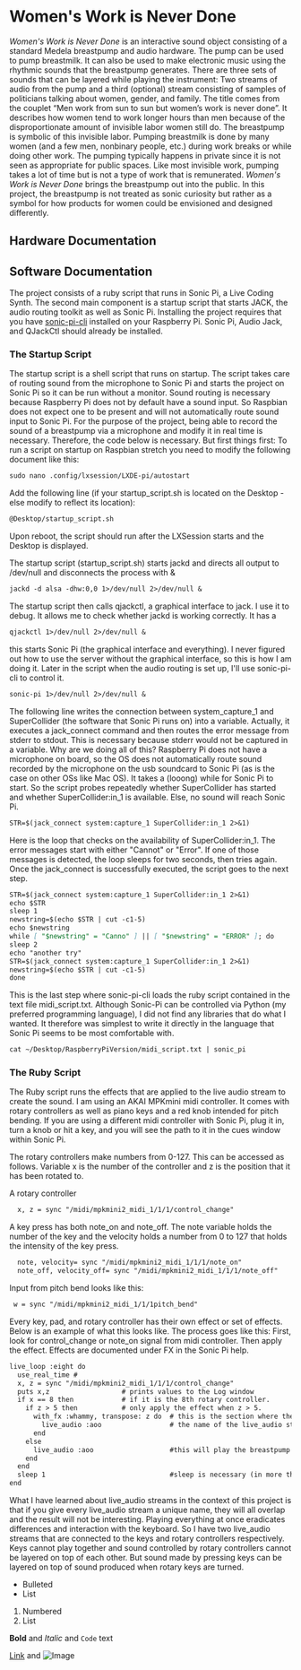 # Women's Work is Never Done

_Women's Work is Never Done_ is an interactive sound object consisting of a standard Medela breastpump and audio hardware. The pump can be used to pump breastmilk. It can also be used to make electronic music using the rhythmic sounds that the breastpump generates. There are three sets of sounds that can be layered while playing the instrument: Two streams of audio from the pump and a third (optional) stream consisting of samples of politicians talking about women, gender, and family. The title comes from the couplet  “Men work from sun to sun but women’s work is never done”.  It describes how women tend to work longer hours than men because of the disproportionate amount of invisible labor women still do. The breastpump is symbolic of this invisible labor. Pumping breastmilk is done by many women (and a few men, nonbinary people, etc.) during work breaks or while doing other work. The pumping typically happens in private since it is not seen as appropriate for public spaces. Like most invisible work, pumping takes a lot of time but is not a type of work that is remunerated. _Women's Work is Never Done_  brings the breastpump out into the public. In this project, the breastpump is not treated as sonic curiosity but rather as a symbol for how products for women could be envisioned and designed differently. 

## Hardware Documentation


## Software Documentation

The project consists of a ruby script that runs in Sonic Pi, a Live Coding Synth. The second main component is a  startup script that starts JACK, the audio routing toolkit as well as Sonic Pi. Installing the project requires that you have [sonic-pi-cli](https://github.com/Widdershin/sonic-pi-cli) installed on your Raspberry Pi. Sonic Pi, Audio Jack, and QJackCtl should already be installed. 

### The Startup Script
The startup script is a shell script that runs on startup. The script takes care of routing sound from the microphone to Sonic Pi and starts the project on Sonic Pi so it can be run without a monitor. Sound routing is necessary because Raspberry Pi does not by default have a sound input. So Raspbian does not expect one to be present and will not automatically route sound input to Sonic Pi. For the purpose of the project, being able to record the sound of a breastpump via a microphone and modify it in real time is necessary. Therefore, the code below is necessary. But first things first: To run a script on startup on Raspbian stretch you need to modify the following document like this:

```markdown
sudo nano .config/lxsession/LXDE-pi/autostart
```
Add the following line (if your startup_script.sh is located on the Desktop - else modify to reflect its location):
```markdown
@Desktop/startup_script.sh
```
Upon reboot, the script should run after the LXSession starts and the Desktop is displayed.

The startup script (startup_script.sh) starts jackd and directs all output to /dev/null and disconnects the process with &

```markdown
jackd -d alsa -dhw:0,0 1>/dev/null 2>/dev/null &
```
The startup script then calls qjackctl, a graphical interface to jack. I use it to debug. It allows me to check whether jackd is working correctly. It has a 

```markdown
qjackctl 1>/dev/null 2>/dev/null &
```
this starts Sonic Pi (the graphical interface and everything). I never figured out how to use the server without the graphical interface, so this is how I am doing it. Later in the script when the audio routing is set up, I'll use sonic-pi-cli to control it.

```markdown
sonic-pi 1>/dev/null 2>/dev/null &
```
The following line writes the connection between system_capture_1 and SuperCollider (the software that Sonic Pi runs on) into a variable. Actually, it executes a jack_connect command and then routes the error message from stderr to stdout. This is necessary because stderr would not be captured in a variable. Why are we doing all of this? Raspberry Pi does not have a microphone on board, so the OS does not automatically route sound recorded by the microphone on the usb soundcard to Sonic Pi (as is the case on other OSs like Mac OS). 
It takes a (looong) while for Sonic Pi to start. So the script probes repeatedly whether SuperCollider has started and whether SuperCollider:in_1 is available. Else, no sound will reach Sonic Pi. 

```markdown
STR=$(jack_connect system:capture_1 SuperCollider:in_1 2>&1)
```
Here is the loop that checks on the availability of SuperCollider:in_1. The error messages start with either "Cannot" or "Error". If one of those messages is detected, the loop sleeps for two seconds, then tries again. Once the jack_connect is successfully executed, the script goes to the next step. 

```markdown
STR=$(jack_connect system:capture_1 SuperCollider:in_1 2>&1)
echo $STR
sleep 1
newstring=$(echo $STR | cut -c1-5)
echo $newstring
while [ "$newstring" = "Canno" ] || [ "$newstring" = "ERROR" ]; do
sleep 2
echo "another try"
STR=$(jack_connect system:capture_1 SuperCollider:in_1 2>&1)
newstring=$(echo $STR | cut -c1-5)
done
```
This is the last step where sonic-pi-cli loads the ruby script contained in the text file midi_script.txt. Although Sonic-Pi can be controlled via Python (my preferred programming language), I did not find any libraries that do what I wanted. It therefore was simplest to write it directly in the language that Sonic Pi seems to be most comfortable with.
```markdown
cat ~/Desktop/RaspberryPiVersion/midi_script.txt | sonic_pi
```
### The Ruby Script
The Ruby script runs the effects that are applied to the live audio stream to create the sound. I am using an AKAI MPKmini midi controller. It comes with rotary controllers as well as piano keys and a red knob intended for pitch bending.  If you are using a different midi controller with Sonic Pi, plug it in, turn a knob or hit a key, and you will see the path to it in the cues window within Sonic Pi.

The rotary controllers make numbers from 0-127. This can be accessed as follows. Variable x is the number of the controller and z is the position that it has been rotated to. 

A rotary controller
```markdown
  x, z = sync "/midi/mpkmini2_midi_1/1/1/control_change"
```
A key press has both note_on and note_off. The note variable holds the number of the key and the velocity holds a number from 0 to 127 that holds the intensity of the key press.
```markdown
  note, velocity= sync "/midi/mpkmini2_midi_1/1/1/note_on"  
  note_off, velocity_off= sync "/midi/mpkmini2_midi_1/1/1/note_off"
```
Input from pitch bend looks like this: 
```markdown
 w = sync "/midi/mpkmini2_midi_1/1/1pitch_bend"
```
Every key, pad, and rotary controller has their own effect or set of effects. Below is an example of what this looks like. The process goes like this: First, look for control_change or note_on signal from midi controller. Then apply the effect. Effects are documented under FX in the Sonic Pi help.

```markdown
live_loop :eight do
  use_real_time #
  x, z = sync "/midi/mpkmini2_midi_1/1/1/control_change"
  puts x,z                  # prints values to the Log window
  if x == 8 then            # if it is the 8th rotary controller. 
    if z > 5 then           # only apply the effect when z > 5.
      with_fx :whammy, transpose: z do  # this is the section where the effect is applied. 
        live_audio :aoo                 # the name of the live_audio stream.
      end
    else
      live_audio :aoo                   #this will play the breastpump sound without effect.
    end
  end
  sleep 1                               #sleep is necessary (in more than one sense). Here, the amount depends on the effect you're using.
end
```
What I have learned about live_audio streams in the context of this project is that if you give every live_audio stream a unique name, they will all overlap and the result will not be interesting. Playing everything at once eradicates differences and interaction with the keyboard. So I have two live_audio streams that are connected to the keys and rotary controllers respectively. Keys cannot play together and sound controlled by rotary controllers cannot be layered on top of each other. But sound made by pressing keys can be layered on top of sound produced when rotary keys are turned.



- Bulleted
- List

1. Numbered
2. List

**Bold** and _Italic_ and `Code` text

[Link](url) and ![Image](src)
```
